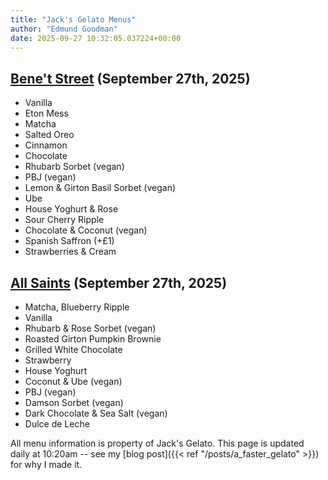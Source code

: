 ```yaml
---
title: "Jack's Gelato Menus"
author: "Edmund Goodman"
date: 2025-09-27 10:32:05.037224+00:00
---
```


## [Bene't Street](https://www.jacksgelato.com/bene-t-street-menu) (September 27th, 2025)

- Vanilla
- Eton Mess
- Matcha
- Salted Oreo
- Cinnamon
- Chocolate
- Rhubarb Sorbet (vegan)
- PBJ (vegan)
- Lemon & Girton Basil Sorbet (vegan)
- Ube
- House Yoghurt & Rose
- Sour Cherry Ripple
- Chocolate & Coconut (vegan)
- Spanish Saffron (+£1)
- Strawberries & Cream


## [All Saints](https://www.jacksgelato.com/all-saints-menu) (September 27th, 2025)

- Matcha, Blueberry Ripple
- Vanilla
- Rhubarb & Rose Sorbet (vegan)
- Roasted Girton Pumpkin Brownie
- Grilled White Chocolate
- Strawberry
- House Yoghurt
- Coconut & Ube (vegan)
- PBJ (vegan)
- Damson Sorbet (vegan)
- Dark Chocolate & Sea Salt (vegan)
- Dulce de Leche

All menu information is property of Jack's Gelato. This page is
updated daily at 10:20am -- see my
[blog post]({{< ref "/posts/a_faster_gelato" >}}) for why I made it.
